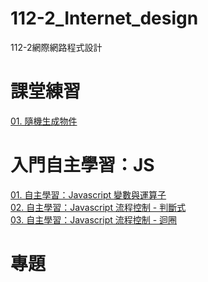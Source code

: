 # 112-2_Internet_design
112-2網際網路程式設計

# 課堂練習
[ 01. 隨機生成物件](https://github.com/PeiHsiuLu/112-2_Internet_design/blob/main/Class_Practice/class_practice_1.html)
# 入門自主學習：JS
[ 01. 自主學習：Javascript 變數與運算子](https://github.com/PeiHsiuLu/112-2_Internet_design/blob/main/Practice/float_math.html)  
[ 02. 自主學習：Javascript 流程控制 - 判斷式](https://github.com/PeiHsiuLu/112-2_Internet_design/blob/main/Practice/if.html)  
[ 03. 自主學習：Javascript 流程控制 - 迴圈](https://github.com/PeiHsiuLu/112-2_Internet_design/blob/main/Practice/loop.html)
# 專題
